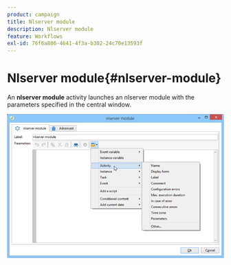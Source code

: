 ```yaml
---
product: campaign
title: Nlserver module
description: Nlserver module
feature: Workflows
exl-id: 76f6a806-4641-4f3a-b302-24c70e13593f
---
```

# Nlserver module{#nlserver-module}



An **nlserver module** activity launches an nlserver module with the parameters specified in the central window.

![](assets/nlserver_module_edit.png)
